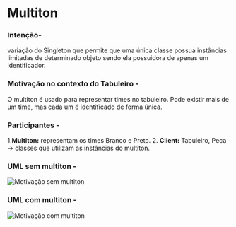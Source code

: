 # Multiton
### Intenção-
variação do Singleton que permite que uma única classe possua instâncias limitadas de determinado objeto sendo ela possuidora de apenas um identificador.

### Motivação no contexto do Tabuleiro -
O multiton é usado para representar times no tabuleiro. Pode existir mais de um time, mas cada um é identificado de forma única.

### Participantes -
1.**Multiton:** representam os times Branco e Preto.
2. **Client:** Tabuleiro, Peca -> classes que utilizam as instâncias do multiton.

### UML sem multiton -
<img alt="Motivação sem multiton" src="C:\Users\Administrador\Documents\GitHub\framework-equipe5\out\src\main\java\br\com\frameworkPpr\xadrez\multiton\motivacao_sem_multiton\motivacao_sem_multiton.png">

### UML com multiton -
<img alt="Motivação com multiton" src="C:\Users\Administrador\Documents\GitHub\framework-equipe5\out\src\main\java\br\com\frameworkPpr\xadrez\multiton\motivacao_com_multiton\motivacao_com_multiton.png">